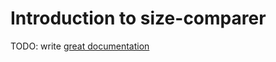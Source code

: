 # Introduction to size-comparer

TODO: write [great documentation](http://jacobian.org/writing/what-to-write/)
